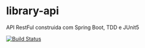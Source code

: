 # library-api
API RestFul construida com Spring Boot, TDD e JUnit5

[![Build Status](https://travis-ci.com/JessicaRodriguesdc/library-api.svg?branch=main)](https://travis-ci.com/JessicaRodriguesdc/library-api)
